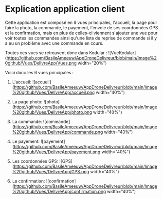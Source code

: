 # Explication application client

Cette application est composé en 6 vues principales, l'accueil, la page pour faire la photo, la commande, le payement, l'envoie de ses coordonnées GPS et la confirmation, mais en plus de celles-ci viennent s'ajouter une vue pour voir toutes les commandes ainsi qu'une liste de reprise de commande si il y a eu un problème avec une commande en cours.

Toutes ces vues se retrouvent donc dans Kodular : ![VueKodular](https://github.com/BasileAmeeuw/AppDroneDelivreur/blob/main/Image%20github/Vues/DelIvreApp/Vues.png width="20%")

Voici donc les 6 vues principales :

1. L'accueil: ![accueil](https://github.com/BasileAmeeuw/AppDroneDelivreur/blob/main/Image%20github/Vues/DelIvreApp/accueil.png width="40%")

2. La page photo: ![photo](https://github.com/BasileAmeeuw/AppDroneDelivreur/blob/main/Image%20github/Vues/DelIvreApp/photo.png width="40%")

3. La commande: ![commande](https://github.com/BasileAmeeuw/AppDroneDelivreur/blob/main/Image%20github/Vues/DelIvreApp/commande.png width="40%")

4. Le payement: ![payement](https://github.com/BasileAmeeuw/AppDroneDelivreur/blob/main/Image%20github/Vues/DelIvreApp/payement.png width="40%")

5. Les coordonnées GPS: ![GPS](https://github.com/BasileAmeeuw/AppDroneDelivreur/blob/main/Image%20github/Vues/DelIvreApp/GPS.png width="40%")

6. La confirmation: ![confirmation](https://github.com/BasileAmeeuw/AppDroneDelivreur/blob/main/Image%20github/Vues/DelIvreApp/confirmation.png width="40%")

